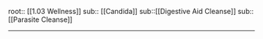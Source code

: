 root:: [[1.03 Wellness]]
sub:: [[Candida]]
sub::[[Digestive Aid Cleanse]]
sub::[[Parasite Cleanse]]

---


